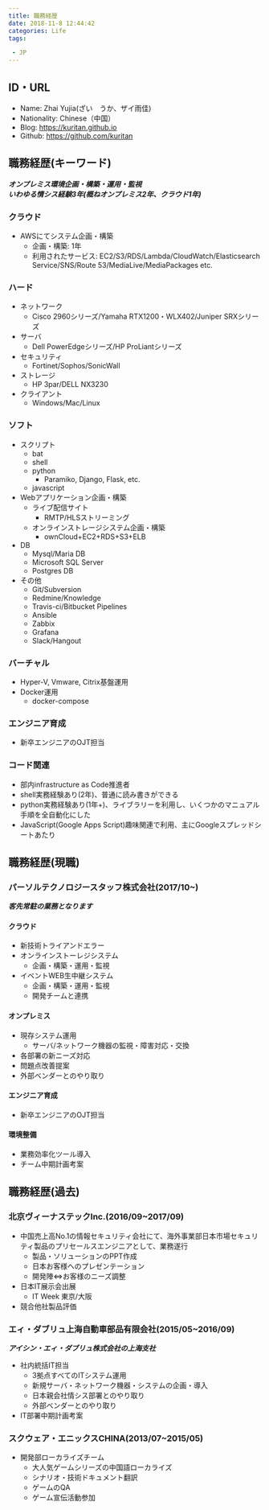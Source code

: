```yaml
---
title: 職務経歴
date: 2018-11-8 12:44:42
categories: Life
tags:  

 - JP
---
```


## ID・URL
- Name: Zhai Yujia(ざい　うか、ザイ雨佳)
- Nationality: Chinese（中国）
- Blog: https://kuritan.github.io
- Github: https://github.com/kuritan
<!--more-->

## 職務経歴(キーワード)
___オンプレミス環境企画・構築・運用・監視___  
___いわゆる情シス経験3年(概ねオンプレミス2年、クラウド1年)___
### クラウド
- AWSにてシステム企画・構築
  - 企画・構築:  1年
  - 利用されたサービス: EC2/S3/RDS/Lambda/CloudWatch/Elasticsearch Service/SNS/Route 53/MediaLive/MediaPackages etc.

### ハード
- ネットワーク
  - Cisco 2960シリーズ/Yamaha RTX1200・WLX402/Juniper SRXシリーズ
- サーバ
  - Dell PowerEdgeシリーズ/HP ProLiantシリーズ
- セキュリティ
  - Fortinet/Sophos/SonicWall
- ストレージ
  - HP 3par/DELL NX3230
- クライアント
  - Windows/Mac/Linux

### ソフト
- スクリプト
  - bat
  - shell
  - python
    - Paramiko, Django, Flask, etc.
  - javascript
- Webアプリケーション企画・構築
  - ライブ配信サイト
    - RMTP/HLSストリーミング
  - オンラインストレージシステム企画・構築
    - ownCloud+EC2+RDS+S3+ELB
- DB
  - Mysql/Maria DB
  - Microsoft SQL Server
  - Postgres DB
- その他
  - Git/Subversion
  - Redmine/Knowledge
  - Travis-ci/Bitbucket Pipelines
  - Ansible
  - Zabbix
  - Grafana
  - Slack/Hangout

### バーチャル
- Hyper-V, Vmware, Citrix基盤運用
- Docker運用
  - docker-compose

### エンジニア育成
- 新卒エンジニアのOJT担当

### コード関連
- 部内infrastructure as Code推進者
- shell実務経験あり(2年)、普通に読み書きができる
- python実務経験あり(1年+)、ライブラリーを利用し、いくつかのマニュアル手順を全自動化にした
- JavaScript(Google Apps Script)趣味関連で利用、主にGoogleスプレッドシートあたり

## 職務経歴(現職)
### パーソルテクノロジースタッフ株式会社(2017/10~)
___客先常駐の業務となります___  
#### クラウド
- 新技術トライアンドエラー
- オンラインストーレジシステム
  - 企画・構築・運用・監視
- イベントWEB生中継システム
  - 企画・構築・運用・監視
  - 開発チームと連携

#### オンプレミス
- 現存システム運用
  - サーバ/ネットワーク機器の監視・障害対応・交換
- 各部署の新ニーズ対応
- 問題点改善提案
- 外部ベンダーとのやり取り

#### エンジニア育成
- 新卒エンジニアのOJT担当

#### 環境整備
- 業務効率化ツール導入
- チーム中期計画考案

## 職務経歴(過去)
### 北京ヴィーナステックInc.(2016/09~2017/09)
- 中国売上高No.1の情報セキュリティ会社にて、海外事業部日本市場セキュリティ製品のプリセールスエンジニアとして、業務遂行
  - 製品・ソリューションのPPT作成
  - 日本お客様へのプレゼンテーション
  - 開発陣⇔お客様のニーズ調整
- 日本IT展示会出展
  - IT Week 東京/大阪
- 競合他社製品評価

### エィ・ダブリュ上海自動車部品有限会社(2015/05~2016/09)
___アイシン・エィ・ダブリュ株式会社の上海支社___
- 社内統括IT担当
  - 3拠点すべてのITシステム運用
  - 新規サーバ・ネットワーク機器・システムの企画・導入
  - 日本親会社情シス部署とのやり取り
  - 外部ベンダーとのやり取り
- IT部署中期計画考案

### スクウェア・エニックスCHINA(2013/07~2015/05)
- 開発部ローカライズチーム
  - 大人気ゲームシリーズの中国語ローカライズ
  - シナリオ・技術ドキュメント翻訳
  - ゲームのQA
  - ゲーム宣伝活動参加